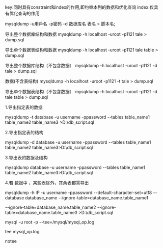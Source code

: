 key:同时具有constraint和index的作用,即约束本列的数据和优化查询
index:仅具有优化查询的作用


mysqldump -u用戶名 -p密码 -d 数据库名 表名 > 脚本名;

导出整个数据库结构和数据
mysqldump -h localhost -uroot -p1121 tale > dump.sql

导出单个数据表结构和数据
mysqldump -h localhost -uroot -p1121  tale table > dump.sql

导出整个数据库结构（不包含数据）
mysqldump -h localhost -uroot -p1121  -d tale > dump.sql

数据(不含表结构)
mysqldump -h localhost -uroot -p1121  -t tale > dump.sql

导出单个数据表结构（不包含数据）
mysqldump -h localhost -uroot -p1121  -d tale table > dump.sql

1.导出指定表的数据

mysqldump -t database -u username -ppassword --tables table_name1 table_name2 table_name3 >D:\db_script.sql

2.导出指定表的结构

mysqldump -d database -u username -ppassword --tables table_name1 table_name2 table_name3>D:\db_script.sql

3.导出表的数据及结构

mysqldump  database -u username -ppassword --tables table_name1 table_name2 table_name3>D:\db_script.sql

4.若 数据中 ，某些表除外，其余表都需导出

mysqldump -h IP -u username -ppassword --default-character-set=utf8 --database database_name --ignore-table=database_name.table_name1

--ignore-table=database_name.table_name2 --ignore-table=database_name.table_name3 >D:\db_script.sql




mysql -u root -p --tee=/mysql/mysql_op.log

tee mysql_op.log

notee
